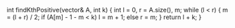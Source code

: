 int findKthPositive(vector<int>& A, int k) {
int l = 0, r = A.size(), m;
while (l < r) {
m = (l + r) / 2;
if (A[m] - 1 - m < k)
l = m + 1;
else
r = m;
}
return l + k;
}